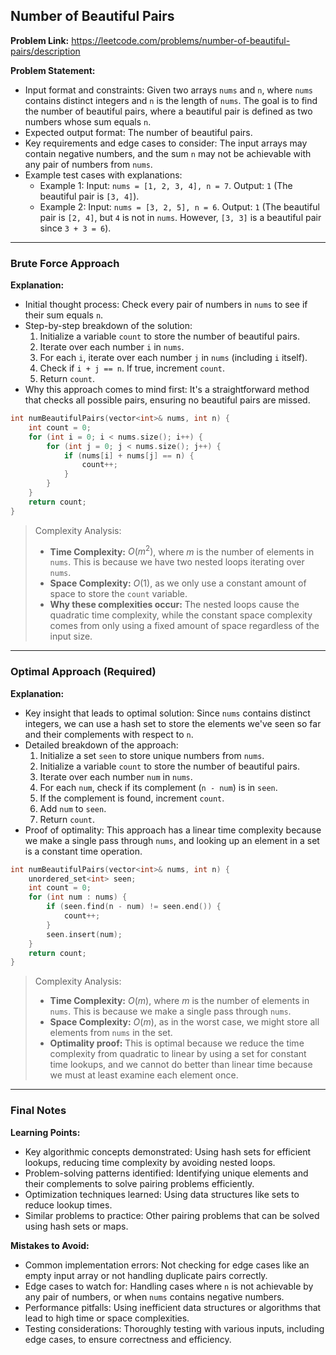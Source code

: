 ## Number of Beautiful Pairs
**Problem Link:** https://leetcode.com/problems/number-of-beautiful-pairs/description

**Problem Statement:**
- Input format and constraints: Given two arrays `nums` and `n`, where `nums` contains distinct integers and `n` is the length of `nums`. The goal is to find the number of beautiful pairs, where a beautiful pair is defined as two numbers whose sum equals `n`.
- Expected output format: The number of beautiful pairs.
- Key requirements and edge cases to consider: The input arrays may contain negative numbers, and the sum `n` may not be achievable with any pair of numbers from `nums`.
- Example test cases with explanations:
  - Example 1: Input: `nums = [1, 2, 3, 4], n = 7`. Output: `1` (The beautiful pair is `[3, 4]`).
  - Example 2: Input: `nums = [3, 2, 5], n = 6`. Output: `1` (The beautiful pair is `[2, 4]`, but `4` is not in `nums`. However, `[3, 3]` is a beautiful pair since `3 + 3 = 6`).

---

### Brute Force Approach

**Explanation:**
- Initial thought process: Check every pair of numbers in `nums` to see if their sum equals `n`.
- Step-by-step breakdown of the solution:
  1. Initialize a variable `count` to store the number of beautiful pairs.
  2. Iterate over each number `i` in `nums`.
  3. For each `i`, iterate over each number `j` in `nums` (including `i` itself).
  4. Check if `i + j == n`. If true, increment `count`.
  5. Return `count`.
- Why this approach comes to mind first: It's a straightforward method that checks all possible pairs, ensuring no beautiful pairs are missed.

```cpp
int numBeautifulPairs(vector<int>& nums, int n) {
    int count = 0;
    for (int i = 0; i < nums.size(); i++) {
        for (int j = 0; j < nums.size(); j++) {
            if (nums[i] + nums[j] == n) {
                count++;
            }
        }
    }
    return count;
}
```

> Complexity Analysis:
> - **Time Complexity:** $O(m^2)$, where $m$ is the number of elements in `nums`. This is because we have two nested loops iterating over `nums`.
> - **Space Complexity:** $O(1)$, as we only use a constant amount of space to store the `count` variable.
> - **Why these complexities occur:** The nested loops cause the quadratic time complexity, while the constant space complexity comes from only using a fixed amount of space regardless of the input size.

---

### Optimal Approach (Required)

**Explanation:**
- Key insight that leads to optimal solution: Since `nums` contains distinct integers, we can use a hash set to store the elements we've seen so far and their complements with respect to `n`.
- Detailed breakdown of the approach:
  1. Initialize a set `seen` to store unique numbers from `nums`.
  2. Initialize a variable `count` to store the number of beautiful pairs.
  3. Iterate over each number `num` in `nums`.
  4. For each `num`, check if its complement (`n - num`) is in `seen`.
  5. If the complement is found, increment `count`.
  6. Add `num` to `seen`.
  7. Return `count`.
- Proof of optimality: This approach has a linear time complexity because we make a single pass through `nums`, and looking up an element in a set is a constant time operation.

```cpp
int numBeautifulPairs(vector<int>& nums, int n) {
    unordered_set<int> seen;
    int count = 0;
    for (int num : nums) {
        if (seen.find(n - num) != seen.end()) {
            count++;
        }
        seen.insert(num);
    }
    return count;
}
```

> Complexity Analysis:
> - **Time Complexity:** $O(m)$, where $m$ is the number of elements in `nums`. This is because we make a single pass through `nums`.
> - **Space Complexity:** $O(m)$, as in the worst case, we might store all elements from `nums` in the set.
> - **Optimality proof:** This is optimal because we reduce the time complexity from quadratic to linear by using a set for constant time lookups, and we cannot do better than linear time because we must at least examine each element once.

---

### Final Notes

**Learning Points:**
- Key algorithmic concepts demonstrated: Using hash sets for efficient lookups, reducing time complexity by avoiding nested loops.
- Problem-solving patterns identified: Identifying unique elements and their complements to solve pairing problems efficiently.
- Optimization techniques learned: Using data structures like sets to reduce lookup times.
- Similar problems to practice: Other pairing problems that can be solved using hash sets or maps.

**Mistakes to Avoid:**
- Common implementation errors: Not checking for edge cases like an empty input array or not handling duplicate pairs correctly.
- Edge cases to watch for: Handling cases where `n` is not achievable by any pair of numbers, or when `nums` contains negative numbers.
- Performance pitfalls: Using inefficient data structures or algorithms that lead to high time or space complexities.
- Testing considerations: Thoroughly testing with various inputs, including edge cases, to ensure correctness and efficiency.